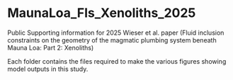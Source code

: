 # MaunaLoa_FIs_Xenoliths_2025
 Public Supporting information for 2025 Wieser et al. paper (Fluid inclusion constraints on the geometry of the magmatic plumbing system beneath Mauna Loa: Part 2: Xenoliths)

 Each folder contains the files required to make the various figures showing model outputs in this study.  

 
